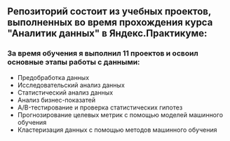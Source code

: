 ## Репозиторий состоит из учебных проектов, выполненных во время прохождения курса "Аналитик данных" в Яндекс.Практикуме:

### За время обучения я выполнил 11 проектов и освоил основные этапы работы с данными:
* Предобработка данных
* Исследовательский анализ данных
* Статистический анализ данных
* Анализ бизнес-показатей
* A/B-тестирование и проверка статистических гипотез
* Прогнозирование целевых метрик с помощью моделей машинного обучения
* Кластеризация данных с помощью методов машинного обучения

